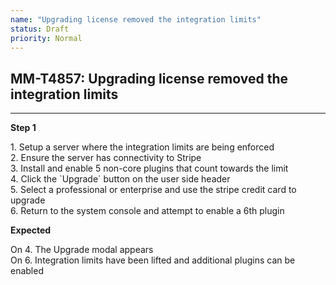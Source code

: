 ```yaml
---
name: "Upgrading license removed the integration limits"
status: Draft
priority: Normal
---
```


## MM-T4857: Upgrading license removed the integration limits

---

**Step 1**

1\. Setup a server where the integration limits are being enforced\
2\. Ensure the server has connectivity to Stripe\
3\. Install and enable 5 non-core plugins that count towards the limit\
4\. Click the \`Upgrade\` button on the user side header\
5\. Select a professional or enterprise and use the stripe credit card to upgrade\
6\. Return to the system console and attempt to enable a 6th plugin

**Expected**

On 4. The Upgrade modal appears\
On 6. Integration limits have been lifted and additional plugins can be enabled
